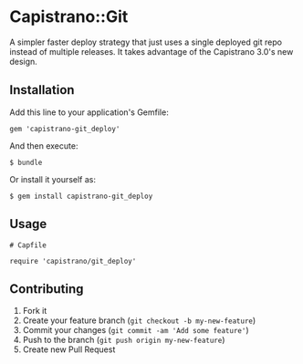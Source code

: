 # Capistrano::Git

A simpler faster deploy strategy that just uses a single deployed git repo instead of multiple releases. It takes advantage of the Capistrano 3.0's new design.

## Installation

Add this line to your application's Gemfile:

    gem 'capistrano-git_deploy'

And then execute:

    $ bundle

Or install it yourself as:

    $ gem install capistrano-git_deploy

## Usage

    # Capfile

    require 'capistrano/git_deploy'

## Contributing

1. Fork it
2. Create your feature branch (`git checkout -b my-new-feature`)
3. Commit your changes (`git commit -am 'Add some feature'`)
4. Push to the branch (`git push origin my-new-feature`)
5. Create new Pull Request
